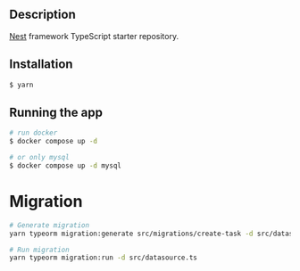 ## Description

[Nest](https://github.com/nestjs/nest) framework TypeScript starter repository.

## Installation

```bash
$ yarn
```

## Running the app

```bash
# run docker
$ docker compose up -d

# or only mysql
$ docker compose up -d mysql
```

# Migration

```bash
# Generate migration
yarn typeorm migration:generate src/migrations/create-task -d src/datasource.ts

# Run migration
yarn typeorm migration:run -d src/datasource.ts
```

